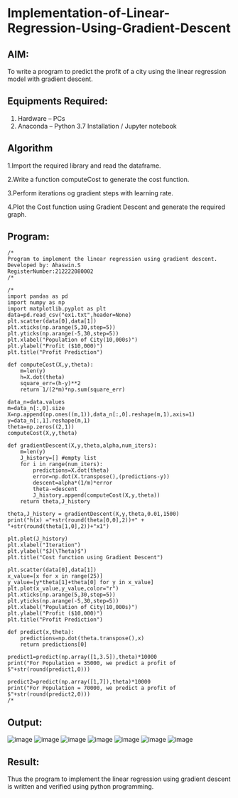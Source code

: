 

# Implementation-of-Linear-Regression-Using-Gradient-Descent

## AIM:
To write a program to predict the profit of a city using the linear regression model with gradient descent.

## Equipments Required:
1. Hardware – PCs
2. Anaconda – Python 3.7 Installation / Jupyter notebook

## Algorithm
1.Import the required library and read the dataframe.

2.Write a function computeCost to generate the cost function.

3.Perform iterations og gradient steps with learning rate.

4.Plot the Cost function using Gradient Descent and generate the required graph.
## Program:
```
/*
Program to implement the linear regression using gradient descent.
Developed by: Ahaswin.S
RegisterNumber:212222080002
/*
```
```
/*
import pandas as pd
import numpy as np
import matplotlib.pyplot as plt
data=pd.read_csv("ex1.txt",header=None)
plt.scatter(data[0],data[1])
plt.xticks(np.arange(5,30,step=5))
plt.yticks(np.arange(-5,30,step=5))
plt.xlabel("Population of City(10,000s)")
plt.ylabel("Profit ($10,000)")
plt.title("Profit Prediction")

def computeCost(X,y,theta):
    m=len(y) 
    h=X.dot(theta) 
    square_err=(h-y)**2
    return 1/(2*m)*np.sum(square_err) 

data_n=data.values
m=data_n[:,0].size
X=np.append(np.ones((m,1)),data_n[:,0].reshape(m,1),axis=1)
y=data_n[:,1].reshape(m,1)
theta=np.zeros((2,1))
computeCost(X,y,theta) 

def gradientDescent(X,y,theta,alpha,num_iters):
    m=len(y)
    J_history=[] #empty list
    for i in range(num_iters):
        predictions=X.dot(theta)
        error=np.dot(X.transpose(),(predictions-y))
        descent=alpha*(1/m)*error
        theta-=descent
        J_history.append(computeCost(X,y,theta))
    return theta,J_history

theta,J_history = gradientDescent(X,y,theta,0.01,1500)
print("h(x) ="+str(round(theta[0,0],2))+" + "+str(round(theta[1,0],2))+"x1")

plt.plot(J_history)
plt.xlabel("Iteration")
plt.ylabel("$J(\Theta)$")
plt.title("Cost function using Gradient Descent")

plt.scatter(data[0],data[1])
x_value=[x for x in range(25)]
y_value=[y*theta[1]+theta[0] for y in x_value]
plt.plot(x_value,y_value,color="r")
plt.xticks(np.arange(5,30,step=5))
plt.yticks(np.arange(-5,30,step=5))
plt.xlabel("Population of City(10,000s)")
plt.ylabel("Profit ($10,000)")
plt.title("Profit Prediction")

def predict(x,theta):
    predictions=np.dot(theta.transpose(),x)
    return predictions[0]

predict1=predict(np.array([1,3.5]),theta)*10000
print("For Population = 35000, we predict a profit of $"+str(round(predict1,0)))

predict2=predict(np.array([1,7]),theta)*10000
print("For Population = 70000, we predict a profit of $"+str(round(predict2,0)))
/*
```
  


## Output:
![image](https://github.com/Ahaswin-stack/Implementation-of-Linear-Regression-Using-Gradient-Descent/assets/154393175/b718a612-b9c1-48b9-b8c2-247394d291ac)
![image](https://github.com/Ahaswin-stack/Implementation-of-Linear-Regression-Using-Gradient-Descent/assets/154393175/57180152-b144-411c-8565-1422e7b0ded8)
![image](https://github.com/Ahaswin-stack/Implementation-of-Linear-Regression-Using-Gradient-Descent/assets/154393175/f3e2a2af-9b7e-484d-b533-d6509382f805)
![image](https://github.com/Ahaswin-stack/Implementation-of-Linear-Regression-Using-Gradient-Descent/assets/154393175/0926f662-dd63-4340-8de1-55ac7e6e562c)
![image](https://github.com/Ahaswin-stack/Implementation-of-Linear-Regression-Using-Gradient-Descent/assets/154393175/5ebeb201-a93b-4dcd-9f3b-2b96e5606284)
![image](https://github.com/Ahaswin-stack/Implementation-of-Linear-Regression-Using-Gradient-Descent/assets/154393175/dc8baf95-6e70-4a7c-9c08-bbbd34cca346)
![image](https://github.com/Ahaswin-stack/Implementation-of-Linear-Regression-Using-Gradient-Descent/assets/154393175/ced8ec42-d68a-4816-80e7-814a4ccde095)


## Result:
Thus the program to implement the linear regression using gradient descent is written and verified using python programming.
